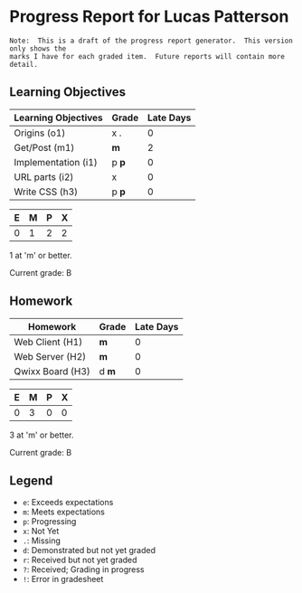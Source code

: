 # Progress Report for Lucas Patterson
    Note:  This is a draft of the progress report generator.  This version only shows the
    marks I have for each graded item.  Future reports will contain more detail.
## Learning Objectives
|Learning Objectives|Grade|Late Days|
|------|-------|-------|
|Origins (o1)|x .|0|
|Get/Post (m1)|**m**|2|
|Implementation (i1)|p **p**|0|
|URL parts (i2)|x|0|
|Write CSS (h3)|p **p**|0|

|E|M|P|X|
|------|-------|-------|-------|
|0|1|2|2|

1 at 'm' or better.

Current grade:  B
## Homework
|Homework|Grade|Late Days|
|------|-------|-------|
|Web Client (H1)|**m**|0|
|Web Server (H2)|**m**|0|
|Qwixx Board (H3)|d **m**|0|

|E|M|P|X|
|------|-------|-------|-------|
|0|3|0|0|

3 at 'm' or better.

Current grade:  B

## Legend 
* `e`: Exceeds expectations
* `m`: Meets expectations
* `p`: Progressing
* `x`: Not Yet
* `.`: Missing
* `d`: Demonstrated but not yet graded
* `r`: Received but not yet graded
* `?`: Received; Grading in progress
* `!`: Error in gradesheet
